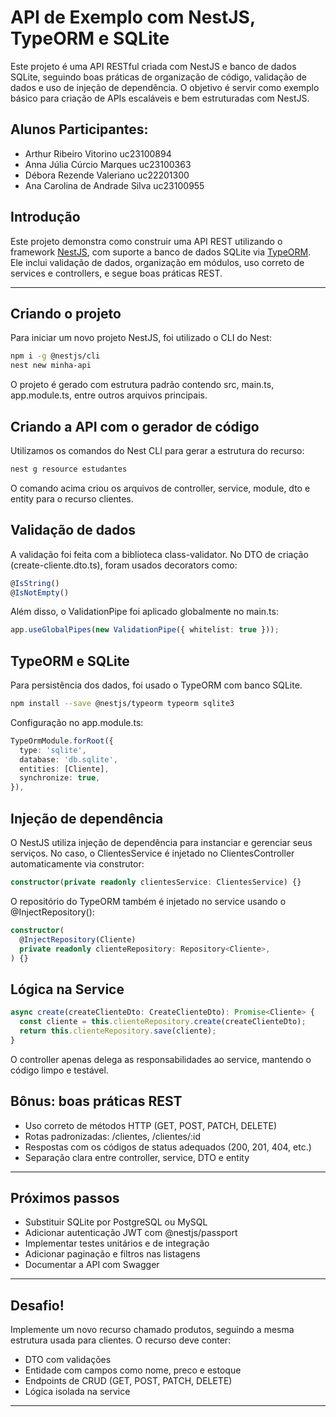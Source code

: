 # API de Exemplo com NestJS, TypeORM e SQLite

Este projeto é uma API RESTful criada com NestJS e banco de dados SQLite, seguindo boas práticas de organização de código, validação de dados e uso de injeção de dependência. O objetivo é servir como exemplo básico para criação de APIs escaláveis e bem estruturadas com NestJS.

## Alunos Participantes:
- Arthur Ribeiro Vitorino uc23100894
- Anna Júlia Cúrcio Marques uc23100363
- Débora Rezende Valeriano uc22201300
- Ana Carolina de Andrade Silva uc23100955

## Introdução

Este projeto demonstra como construir uma API REST utilizando o framework [NestJS](https://nestjs.com/), com suporte a banco de dados SQLite via [TypeORM](https://typeorm.io/). Ele inclui validação de dados, organização em módulos, uso correto de services e controllers, e segue boas práticas REST.

---

## Criando o projeto

Para iniciar um novo projeto NestJS, foi utilizado o CLI do Nest:

```bash
npm i -g @nestjs/cli
nest new minha-api
```
O projeto é gerado com estrutura padrão contendo src, main.ts, app.module.ts, entre outros arquivos principais.

## Criando a API com o gerador de código
Utilizamos os comandos do Nest CLI para gerar a estrutura do recurso:
```bash
nest g resource estudantes
```
O comando acima criou os arquivos de controller, service, module, dto e entity para o recurso clientes.

## Validação de dados
A validação foi feita com a biblioteca class-validator. No DTO de criação (create-cliente.dto.ts), foram usados decorators como:
```typescript
@IsString()
@IsNotEmpty()
```
Além disso, o ValidationPipe foi aplicado globalmente no main.ts:
```typescript
app.useGlobalPipes(new ValidationPipe({ whitelist: true }));
```

## TypeORM e SQLite
Para persistência dos dados, foi usado o TypeORM com banco SQLite.
```bash
npm install --save @nestjs/typeorm typeorm sqlite3
```
Configuração no app.module.ts:
```typescript
TypeOrmModule.forRoot({
  type: 'sqlite',
  database: 'db.sqlite',
  entities: [Cliente],
  synchronize: true,
}),
```

## Injeção de dependência
O NestJS utiliza injeção de dependência para instanciar e gerenciar seus serviços. No caso, o ClientesService é injetado no ClientesController automaticamente via construtor:
```typescript
constructor(private readonly clientesService: ClientesService) {}
```
O repositório do TypeORM também é injetado no service usando o @InjectRepository():
```typescript
constructor(
  @InjectRepository(Cliente)
  private readonly clienteRepository: Repository<Cliente>,
) {}
```

## Lógica na Service
```typescript
async create(createClienteDto: CreateClienteDto): Promise<Cliente> {
  const cliente = this.clienteRepository.create(createClienteDto);
  return this.clienteRepository.save(cliente);
}
```
O controller apenas delega as responsabilidades ao service, mantendo o código limpo e testável.

## Bônus: boas práticas REST
- Uso correto de métodos HTTP (GET, POST, PATCH, DELETE)
- Rotas padronizadas: /clientes, /clientes/:id
- Respostas com os códigos de status adequados (200, 201, 404, etc.)
- Separação clara entre controller, service, DTO e entity
---

## Próximos passos
- Substituir SQLite por PostgreSQL ou MySQL
- Adicionar autenticação JWT com @nestjs/passport
- Implementar testes unitários e de integração
- Adicionar paginação e filtros nas listagens
- Documentar a API com Swagger
---

## Desafio!
Implemente um novo recurso chamado produtos, seguindo a mesma estrutura usada para clientes. O recurso deve conter:
- DTO com validações
- Entidade com campos como nome, preco e estoque
- Endpoints de CRUD (GET, POST, PATCH, DELETE)
- Lógica isolada na service
---
